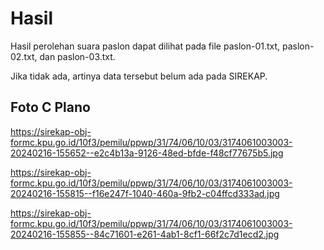 # Hasil

Hasil perolehan suara paslon dapat dilihat pada file paslon-01.txt, paslon-02.txt, dan paslon-03.txt.

Jika tidak ada, artinya data tersebut belum ada pada SIREKAP.

## Foto C Plano

https://sirekap-obj-formc.kpu.go.id/10f3/pemilu/ppwp/31/74/06/10/03/3174061003003-20240216-155652--e2c4b13a-9126-48ed-bfde-f48cf77675b5.jpg

https://sirekap-obj-formc.kpu.go.id/10f3/pemilu/ppwp/31/74/06/10/03/3174061003003-20240216-155815--f16e247f-1040-460a-9fb2-c04ffcd333ad.jpg

https://sirekap-obj-formc.kpu.go.id/10f3/pemilu/ppwp/31/74/06/10/03/3174061003003-20240216-155855--84c71601-e261-4ab1-8cf1-66f2c7d1ecd2.jpg
